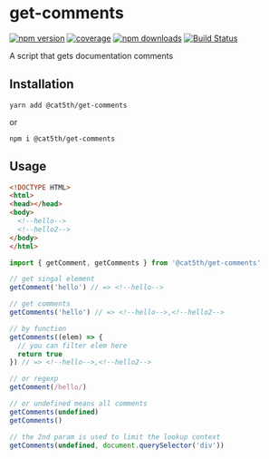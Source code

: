 # get-comments

[![npm version](https://img.shields.io/npm/v/@cat5th/get-comments.svg?style=flat-square)](https://www.npmjs.com/package/@cat5th/get-comments)
[![coverage](https://img.shields.io/codecov/c/github/harvey-woo/get-comments.svg?style=flat-square)](https://codecov.io/gh/harvey-woo/get-comments)
[![npm downloads](https://img.shields.io/npm/dt/@cat5th/get-comments.svg?style=flat-square)](https://www.npmjs.com/package/@cat5th/get-comments)
[![Build Status](https://img.shields.io/travis/harvey-woo/get-comments.svg?style=flat-square)](https://travis-ci.org/harvey-woo/get-comments)

A script that gets documentation comments

## Installation

```
yarn add @cat5th/get-comments
```

or

```
npm i @cat5th/get-comments
```

## Usage

```html
<!DOCTYPE HTML>
<html>
<head></head>
<body>
  <!--hello-->
  <!--hello2-->  
</body>
</html>
```

```javascript
import { getComment, getComments } from '@cat5th/get-comments'

// get singal element
getComment('hello') // => <!--hello-->

// get comments
getComments('hello') // => <!--hello-->,<!--hello2-->

// by function
getComments((elem) => {
  // you can filter elem here 
  return true
}) // => <!--hello-->,<!--hello2-->

// or regexp
getComment(/hello/)

// or undefined means all comments
getComments(undefined)
getComments()

// the 2nd param is used to limit the lookup context
getComments(undefined, document.querySelector('div'))
```

